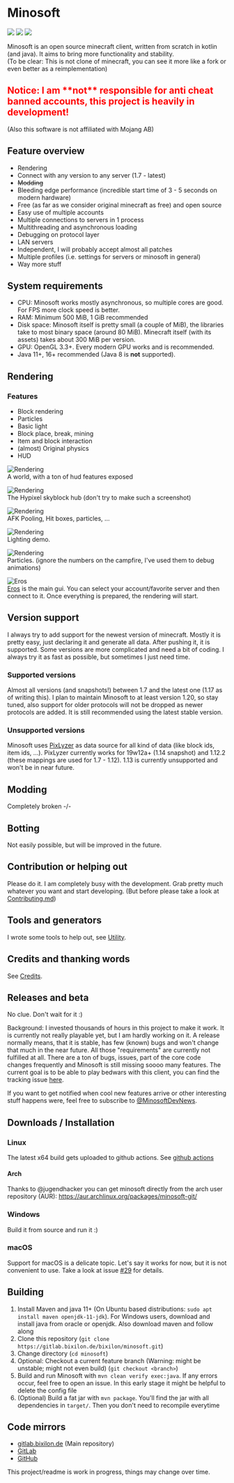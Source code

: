 # Minosoft
[<img src="https://img.shields.io/matrix/minosoft-chat:matrix.org?style=for-the-badge">](https://matrix.to/#/#minosoft-chat:matrix.org)
<img src="https://img.shields.io/gitlab/pipeline-status/bixilon/minosoft?branch=master&gitlab_url=https%3A%2F%2Fgitlab.bixilon.de&style=for-the-badge">
<img src="https://img.shields.io/badge/license-GPLv3-brightgreen?style=for-the-badge">

Minosoft is an open source minecraft client, written from scratch in kotlin (and java). It aims to bring more functionality and stability.  
(To be clear: This is not clone of minecraft, you can see it more like a fork or even better as a reimplementation)

<h2><span style="color:red">Notice: I am **not** responsible for anti cheat banned accounts, this project is heavily in development!</span></h2>
(Also this software is not affiliated with Mojang AB)

## Feature overview

- Rendering
- Connect with any version to any server  (1.7 - latest)
- ~~Modding~~
- Bleeding edge performance (incredible start time of 3 - 5 seconds on modern hardware)
- Free (as far as we consider original minecraft as free) and open source
- Easy use of multiple accounts
- Multiple connections to servers in 1 process
- Multithreading and asynchronous loading
- Debugging on protocol layer
- LAN servers
- Independent, I will probably accept almost all patches
- Multiple profiles (i.e. settings for servers or minosoft in general)
- Way more stuff

## System requirements

- CPU: Minosoft works mostly asynchronous, so multiple cores are good. For FPS more clock speed is better.
- RAM: Minimum 500 MiB, 1 GiB recommended
- Disk space: Minosoft itself is pretty small (a couple of MiB), the libraries take to most binary space (around 80 MiB). Minecraft itself (with its assets) takes about 300 MiB per version.
- GPU: OpenGL 3.3+. Every modern GPU works and is recommended.
- Java 11+, 16+ recommended (Java 8 is **not** supported).

## Rendering

### Features

- Block rendering
- Particles
- Basic light
- Block place, break, mining
- Item and block interaction
- (almost) Original physics
- HUD

![Rendering](doc/img/rendering5.png)  
A world, with a ton of hud features exposed

![Rendering](doc/img/hypixel_skyblock.png)  
The Hypixel skyblock hub (don't try to make such a screenshot)

![Rendering](doc/img/afk_pool.png)  
AFK Pooling, Hit boxes, particles, ...

![Rendering](doc/img/rendering1.png)  
Lighting demo.

![Rendering](doc/img/rendering4.png)  
Particles. (ignore the numbers on the campfire, I've used them to debug animations)

![Eros](doc/img/eros.png)  
[Eros](https://en.wikipedia.org/wiki/Eros) is the main gui. You can select your account/favorite server and then connect to it. Once everything is prepared, the rendering will start.

## Version support

I always try to add support for the newest version of minecraft. Mostly it is pretty easy, just declaring it and generate all data. After pushing it, it is supported. Some versions are more complicated and need a bit of coding. I always try it as fast as possible, but sometimes I just need time.

### Supported versions

Almost all versions (and snapshots!) between 1.7 and the latest one (1.17 as of writing this). I plan to maintain Minosoft to at least version 1.20, so stay tuned, also support for older protocols will not be dropped as newer protocols are added. It is still recommended using the latest stable version.

### Unsupported versions

Minosoft uses [PixLyzer](https://gitlab.bixilon.de/bixilon/pixlyzer) as data source for all kind of data (like block ids, item ids, ...). PixLyzer currently works for 19w12a+ (1.14 snapshot) and 1.12.2 (these mappings are used for 1.7 - 1.12). 1.13 is currently unsupported and won't be in near future.

## Modding

Completely broken -/-

## Botting

Not easily possible, but will be improved in the future.

## Contribution or helping out

Please do it. I am completely busy with the development. Grab pretty much whatever you want and start developing.
(But before please take a look at [Contributing.md](/Contributing.md))

## Tools and generators

I wrote some tools to help out, see [Utility](util/ReadMe.md).

## Credits and thanking words

See [Credits](Credits.md).

## Releases and beta

No clue. Don't wait for it :)

Background: I invested thousands of hours in this project to make it work. It is currently not really playable yet, but I am hardly working on it. A release normally means, that it is stable, has few (known) bugs and won't change that much in the near future. All those "requirements" are currently not fulfilled at all. There are a ton of bugs, issues, part of the core code changes frequently and Minosoft is still missing soooo many features. The current goal is to be able to play bedwars with this client, you can find the tracking issue [here](https://gitlab.bixilon.de/bixilon/minosoft/-/issues/42).

If you want to get notified when cool new features arrive or other interesting stuff happens were, feel free to subscribe to [@MinosoftDevNews](https://t.me/MinosoftDevNews).

## Downloads / Installation

### Linux

The latest x64 build gets uploaded to github actions. See [github actions](https://github.com/Bixilon/Minosoft/actions)

#### Arch

Thanks to @jugendhacker you can get minosoft directly from the arch user repository (AUR): https://aur.archlinux.org/packages/minosoft-git/

### Windows

Build it from source and run it :)

### macOS

Support for macOS is a delicate topic. Let's say it works for now, but it is not convenient to use. Take a look at issue [#29](https://gitlab.bixilon.de/bixilon/minosoft/-/issues/29) for details.

## Building

1. Install Maven and java 11+ (On Ubuntu based distributions: `sudo apt install maven openjdk-11-jdk`). For Windows users, download and install java from oracle or openjdk. Also download maven and follow along
2. Clone this repository (`git clone https://gitlab.bixilon.de/bixilon/minosoft.git`)
3. Change directory (`cd minosoft`)
4. Optional: Checkout a current feature branch (Warning: might be unstable; might not even build) (`git checkout <branch>`)
5. Build and run Minosoft with `mvn clean verify exec:java`. If any errors occur, feel free to open an issue. In this early stage it might be helpful to delete the config file
6. (Optional) Build a fat jar with `mvn package`. You'll find the jar with all dependencies in `target/`. Then you don't need to recompile everytime

## Code mirrors

- [gitlab.bixilon.de](https://gitlab.bixilon.de/bixilon/minosoft/) (Main repository)
- [GitLab](https://gitlab.com/Bixilon/minosoft)
- [GitHub](https://github.com/Bixilon/Minosoft/)

This project/readme is work in progress, things may change over time.
